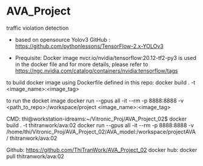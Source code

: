 # AVA_Project
traffic violation detection

- based on opensource Yolov3  GitHub      : https://github.com/pythonlessons/TensorFlow-2.x-YOLOv3

- Prequisite:
Docker image nvcr.io/nvidia/tensorflow:20.12-tf2-py3 is used in the docker file and for more details, please refer to 
https://ngc.nvidia.com/catalog/containers/nvidia:tensorflow/tags


to build docker image using Dockerfile defined in this repo:
docker build . -t <image_name>:<image_tag>


to run the docket image
docker run --gpus all -it --rm -p 8888:8888 -v <path_to_repo>:/workspace/project <image_name>:<image_tag>


CMD:
thi@workstation-idreams:~/Vitronic_Proj/AVA_Project_02$ docker build . -t thitranwork/ava:02
docker run --gpus all -it --rm -p 8888:8888 -v /home/thi/Vitronic_Proj/AVA_Project_02/AVA_model:/workspace/projectAVA/ thitranwork/ava:02


Github: https://github.com/ThiTranWork/AVA_Project_02
docker hub: docker pull thitranwork/ava:02

